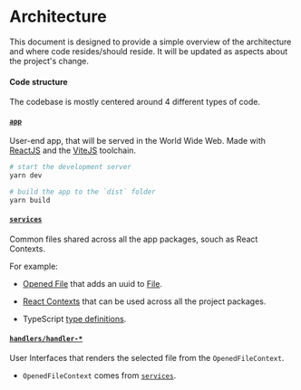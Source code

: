 # Architecture

This document is designed to provide a simple overview of the architecture and where code resides/should reside. It will be updated as aspects about the project's change.

#### Code structure

The codebase is mostly centered around 4 different types of code.

#### [`app`](../app)

User-end app, that will be served in the World Wide Web. Made with [ReactJS](https://reactjs.org/) and the [ViteJS](https://vitejs.dev/) toolchain.

```sh
# start the development server
yarn dev
```

```sh
# build the app to the `dist` folder
yarn build
```

#### [`services`](../services)

Common files shared across all the app packages, souch as React Contexts.

For example:

- [Opened File](https://reactjs.org/docs/context.html) that adds an uuid to [File](https://developer.mozilla.org/en-US/docs/Web/API/File).

- [React Contexts](https://reactjs.org/docs/context.html) that can be used across all the project packages.

- TypeScript [type definitions](../services/src/types).

#### [`handlers/handler-*`](../handlers)

User Interfaces that renders the selected file from the `OpenedFileContext`.

- `OpenedFileContext` comes from [`services`](#services).

